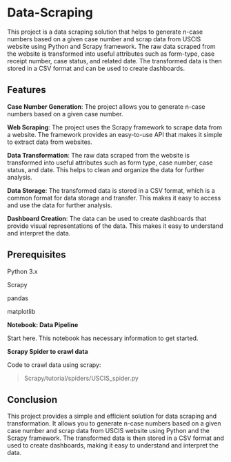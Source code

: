 # Data-Scraping


This project is a data scraping solution that helps to generate n-case numbers based on a given case number and scrap data from USCIS website using Python and Scrapy framework. The raw data scraped from the website is transformed into useful attributes such as form-type, case receipt number, case status, and related date. The transformed data is then stored in a CSV format and can be used to create dashboards.

## Features


**Case Number Generation**: The project allows you to generate n-case numbers based on a given case number.

**Web Scraping**: The project uses the Scrapy framework to scrape data from a website. The framework provides an easy-to-use API that makes it simple to extract data from websites.

**Data Transformation**: The raw data scraped from the website is transformed into useful attributes such as form type, case number, case status, and date. This helps to clean and organize the data for further analysis.

**Data Storage**: The transformed data is stored in a CSV format, which is a common format for data storage and transfer. This makes it easy to access and use the data for further analysis.

**Dashboard Creation**: The data can be used to create dashboards that provide visual representations of the data. This makes it easy to understand and interpret the data.


## Prerequisites

Python 3.x

Scrapy

pandas

matplotlib


**Notebook: Data Pipeline**


Start here. This notebook has necessary information to get started.


**Scrapy Spider to crawl data**


Code to crawl data using scrapy: 

> Scrapy/tutorial/spiders/USCIS_spider.py


## Conclusion

This project provides a simple and efficient solution for data scraping and transformation. It allows you to generate n-case numbers based on a given case number and scrap data from USCIS website using Python and the Scrapy framework. The transformed data is then stored in a CSV format and used to create dashboards, making it easy to understand and interpret the data.
